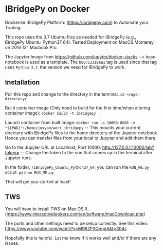 # IBridgePy on Docker 

Dockerize IBridgePy Platform: (https://ibridgepy.com) to Automate your Trading.

This repo uses the 3.7 Ubuntu files as needed for IBridgePy (e.g., IBridgePy_Ubuntu_Python37_64). Tested Deployment on MacOS Monterey on 2016 13" Macbook Pro.

The Jupyter Image from https://github.com/jupyter/docker-stacks --> base-notebook is used as a template. The `b86753318aa1` tag is used since that tag uses `Python 3.7`, the version we need for IBridgePy to work.

## Installation

 Pull this repo and change to the directory in the terminal.
 `cd <repo-directory>`

 Build container image (Only need to build for the first time/when altering container image):
 `docker build -t ibridgepy .`

 Launch container from built image:
 `docker run -p 10000:8888 -v "${PWD}":/home/jovyan/work ibridgepy`
-- This mounts your current directory with IBridgePy files to the home directory of the Jupyter notebook. Hence you can transfer files from your local to Jupyter and edit them there.

Go to the Jupyter URL at Localhost, Port 10000:
http://127.0.0.1:10000/lab?token=<TOKEN>
-- Change the token to the one that comes up in the terminal after Jupyter runs.

In the folder, `/IBridgePy_Ubuntu_Python37_64`, you can run the `RUN_ME.py` script:
`python RUN_ME.py`

That will get you started at least!

## TWS
You will have to install TWS on Mac OS X. (https://www.interactivebrokers.com/en/software/macDownload.php)

The ports and other settings need to be setup correctly. See this video: https://www.youtube.com/watch?v=M96ZPXQnngA&t=304s

Hopefully this is helpful. Let me know if it works well and/or if there are any issues.
